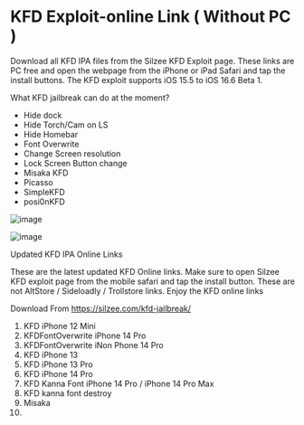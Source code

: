 # KFD Exploit-online Link ( Without PC )

Download all KFD IPA files from the Silzee KFD Exploit page. These links are PC free and open the webpage from the iPhone or iPad Safari and tap the install buttons. The KFD exploit supports iOS 15.5 to iOS 16.6 Beta 1.

What KFD jailbreak can do at the moment?
- Hide dock 
- Hide Torch/Cam on LS 
- Hide Homebar
- Font Overwrite
- Change Screen resolution
- Lock Screen Button change
- Misaka KFD
- Picasso 
- SimpleKFD
- posi0nKFD

![image](https://github.com/Silzee/KFD-online/assets/75421987/ce9d3f20-8394-45ad-8b07-32c2637b9ac1)

![image](https://github.com/Silzee/KFD-online/assets/75421987/0999b6c6-8361-40bc-924b-1153ef58fb8d)




Updated KFD IPA Online Links

These are the latest updated KFD Online links. Make sure to open Silzee KFD exploit page from the mobile safari and tap the install button. These are not AltStore / Sideloadly / Trollstore links. Enjoy the KFD online links

Download From https://silzee.com/kfd-jailbreak/

1. KFD iPhone 12 Mini
2. KFDFontOverwrite iPhone 14 Pro
3. KFDFontOverwrite iNon Phone 14 Pro
4. KFD iPhone 13
5. KFD iPhone 13 Pro
6. KFD iPhone 14 Pro
7. KFD Kanna Font iPhone 14 Pro / iPhone 14 Pro Max
8. KFD kanna font destroy
9. Misaka
10. 
    



